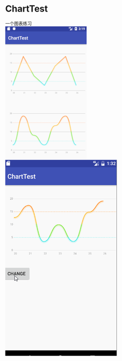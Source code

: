 # ChartTest
一个图表练习<br>
![image](https://github.com/AndroidNerd/ChartTest/blob/master/pic/chart.jpg?raw=true)
![image](https://github.com/AndroidNerd/ChartTest/blob/master/pic/chart.gif?raw=true)
